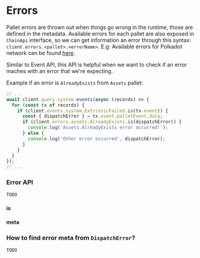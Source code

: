 # Errors

Pallet errors are thrown out when things go wrong in the runtime, those are defined in the metadata. Available errors for each pallet are also exposed in `ChainApi` interface, so we can get information an error through this syntax: `client.errors.<pallet>.<errorName>`. E.g: Available errors for Polkadot network can be found [here](https://github.com/dedotdev/chaintypes/blob/main/packages/chaintypes/src/polkadot/errors.d.ts).

Similar to Event API, this API is helpful when we want to check if an error maches with an error that we're expecting.

Example if an error is `AlreadyExists` from `Assets` pallet:

```typescript
// ...
await client.query.system.events(async (records) => {
  for (const tx of records) {
    if (client.events.system.ExtrinsicFailed.is(tx.event)) {
      const { dispatchError } = tx.event.palletEvent.data;
      if (client.errors.assets.AlreadyExists.is(dispatchError)) {
        console.log('Assets.AlreadyExists error occurred!');
      } else {
        console.log('Other error occurred', dispatchError);
      }
    }
  }
});
// ...
```

### Error API

`TODO`

#### is

#### meta

### How to find error meta from `DispatchError`?

`TODO`
